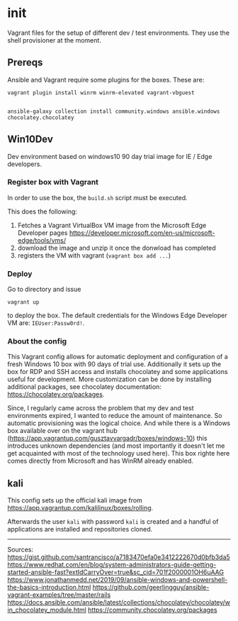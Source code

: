 # init
Vagrant files for the setup of different dev / test environments. They use the shell provisioner at the moment.

## Prereqs
Ansible and Vagrant require some plugins for the boxes. These are:
```
vagrant plugin install winrm winrm-elevated vagrant-vbguest


ansible-galaxy collection install community.windows ansible.windows chocolatey.chocolatey
```

## Win10Dev

Dev environment based on windows10 90 day trial image for IE / Edge developers. 

### Register box with Vagrant

In order to use the box, the `build.sh` script must be executed.

This does the following:

1. Fetches a Vagrant VirtualBox VM image from the Microsoft Edge Developer pages https://developer.microsoft.com/en-us/microsoft-edge/tools/vms/
2. download the image and unzip it once the donwload has completed
3. registers the VM with vagrant (`vagrant box add ...`) 

### Deploy 
Go to directory and issue
```
vagrant up
``` 
to deploy the box. The default credentials for the Windows Edge Developer VM are: `IEUser:Passw0rd!`.

### About the config
This Vagrant config allows for automatic deployment and configuration of a fresh Windows 10 box with 90 days of trial use. Additionally it sets up the box for RDP and SSH access and installs chocolatey and some applications useful for development. More customization can be done by installing additional packages, see chocolatey documentation: https://chocolatey.org/packages. 

Since, I regularly came across the problem that my dev and test environments expired, I wanted to reduce the amount of maintenance. So automatic provisioning was the logical choice. And while there is a Windows box available over on the vagrant hub (https://app.vagrantup.com/gusztavvargadr/boxes/windows-10) this introduces unknown dependencies (and most importantly it doesn't let me get acquainted with most of the technology used here). This box righte here comes directly from Microsoft and has WinRM already enabled. 


## kali

This config sets up the official kali image from https://app.vagrantup.com/kalilinux/boxes/rolling.

Afterwards the user `kali` with password `kali` is created and a handful of applications are installed and repositories cloned.


--------------------
Sources:
https://gist.github.com/santrancisco/a7183470efa0e3412222670d0bfb3da5
https://www.redhat.com/en/blog/system-administrators-guide-getting-started-ansible-fast?extIdCarryOver=true&sc_cid=701f2000001OH6uAAG
https://www.jonathanmedd.net/2019/09/ansible-windows-and-powershell-the-basics-introduction.html
https://github.com/geerlingguy/ansible-vagrant-examples/tree/master/rails
https://docs.ansible.com/ansible/latest/collections/chocolatey/chocolatey/win_chocolatey_module.html
https://community.chocolatey.org/packages